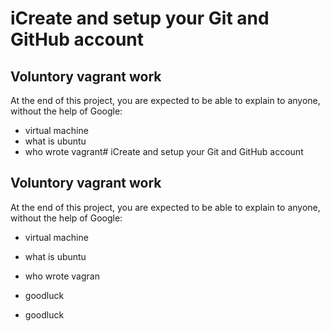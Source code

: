 # iCreate and setup your Git and GitHub account
## Voluntory vagrant work

 At the end of this project, you are expected to be able to explain to anyone, without the help of Google:

* virtual machine
* what is ubuntu
* who wrote vagrant# iCreate and setup your Git and GitHub account
## Voluntory vagrant work

 At the end of this project, you are expected to be able to explain to anyone, without the help of Google:

* virtual machine
* what is ubuntu
* who wrote vagran
* goodluck

* goodluck

